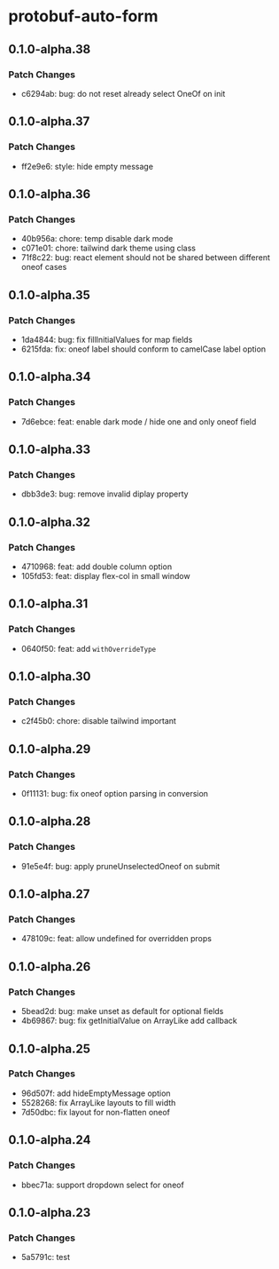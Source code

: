 # protobuf-auto-form

## 0.1.0-alpha.38

### Patch Changes

- c6294ab: bug: do not reset already select OneOf on init

## 0.1.0-alpha.37

### Patch Changes

- ff2e9e6: style: hide empty message

## 0.1.0-alpha.36

### Patch Changes

- 40b956a: chore: temp disable dark mode
- c071e01: chore: tailwind dark theme using class
- 71f8c22: bug: react element should not be shared between different oneof cases

## 0.1.0-alpha.35

### Patch Changes

- 1da4844: bug: fix fillInitialValues for map fields
- 6215fda: fix: oneof label should conform to camelCase label option

## 0.1.0-alpha.34

### Patch Changes

- 7d6ebce: feat: enable dark mode / hide one and only oneof field

## 0.1.0-alpha.33

### Patch Changes

- dbb3de3: bug: remove invalid diplay property

## 0.1.0-alpha.32

### Patch Changes

- 4710968: feat: add double column option
- 105fd53: feat: display flex-col in small window

## 0.1.0-alpha.31

### Patch Changes

- 0640f50: feat: add `withOverrideType`

## 0.1.0-alpha.30

### Patch Changes

- c2f45b0: chore: disable tailwind important

## 0.1.0-alpha.29

### Patch Changes

- 0f11131: bug: fix oneof option parsing in conversion

## 0.1.0-alpha.28

### Patch Changes

- 91e5e4f: bug: apply pruneUnselectedOneof on submit

## 0.1.0-alpha.27

### Patch Changes

- 478109c: feat: allow undefined for overridden props

## 0.1.0-alpha.26

### Patch Changes

- 5bead2d: bug: make unset as default for optional fields
- 4b69867: bug: fix getInitialValue on ArrayLike add callback

## 0.1.0-alpha.25

### Patch Changes

- 96d507f: add hideEmptyMessage option
- 5528268: fix ArrayLike layouts to fill width
- 7d50dbc: fix layout for non-flatten oneof

## 0.1.0-alpha.24

### Patch Changes

- bbec71a: support dropdown select for oneof

## 0.1.0-alpha.23

### Patch Changes

- 5a5791c: test
